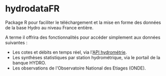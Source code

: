 # hydrodataFR
Package R pour faciliter le téléchargement et la mise en forme des données de la base Hydro au niveau France entière.

A terme il offrira des fonctionnalités pour accéder simplement aux données suivantes :

- Les cotes et débits en temps réel, via l'[API hydrométrie](https://hubeau.eaufrance.fr/page/api-hydrometrie).
- Les synthèses statistiques par station hydrométrique, via le portail de la banque HYDRO.
- Les observations de l'Observatoire National des Etiages (ONDE).
